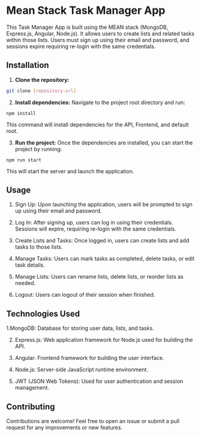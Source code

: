 # Mean Stack Task Manager App

This Task Manager App is built using the MEAN stack (MongoDB, Express.js, Angular, Node.js). It allows users to create lists and related tasks within those lists. Users must sign up using their email and password, and sessions expire requiring re-login with the same credentials.

## Installation

1. **Clone the repository:**
```bash
git clone [repository-url]
```

2. **Install dependencies:**
Navigate to the project root directory and run:

```
npm install
```
This command will install dependencies for the API, Frontend, and default root.

3. **Run the project:**
Once the dependencies are installed, you can start the project by running:

```
npm run start
```
This will start the server and launch the application.


## Usage

1. Sign Up:
Upon launching the application, users will be prompted to sign up using their email and password.

2. Log In:
After signing up, users can log in using their credentials. Sessions will expire, requiring re-login with the same credentials.

3. Create Lists and Tasks:
Once logged in, users can create lists and add tasks to those lists.

4. Manage Tasks:
Users can mark tasks as completed, delete tasks, or edit task details.

5. Manage Lists:
Users can rename lists, delete lists, or reorder lists as needed.

6. Logout:
Users can logout of their session when finished.



## Technologies Used

 1.MongoDB: Database for storing user data, lists, and tasks.

2. Express.js: Web application framework for Node.js used for building the API.

3. Angular: Frontend framework for building the user interface.

5. Node.js: Server-side JavaScript runtime environment.

6. JWT (JSON Web Tokens): Used for user authentication and session management.


## Contributing

Contributions are welcome! Feel free to open an issue or submit a pull request for any improvements or new features.
